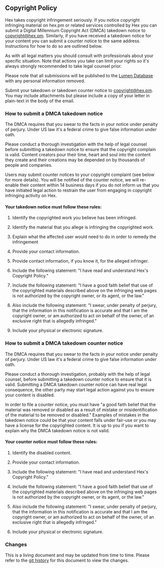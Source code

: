## Copyright Policy

Hex takes copyright infringement seriously. If you notice copyright infringing material on hex.pm or related services controlled by Hex you can submit a Digital Millennium Copyright Act (DMCA) takedown notice to <copyright@hex.pm>. Similarly, if you have received a takedown notice for your content you can submit a counter notice to the same address. Instructions for how to do so are outlined below.

As with all legal matters you should consult with professionals about your specific situation. Note that actions you take can limit your rights so it's always strongly recommended to take legal counsel prior.

Please note that all submissions will be published to the [Lumen Database](https://lumendatabase.org/) with any personal information removed.

Submit your takedown or takedown counter notice to <copyright@hex.pm>. You may include attachments but please include a copy of your letter in plain-text in the body of the email.

### How to submit a DMCA takedown notice

The DMCA requires that you swear to the facts in your notice under penalty of perjury. Under US law it's a federal crime to give false information under oath.

Please conduct a thorough investigation with the help of legal counsel before submitting a takedown notice to ensure that the copyright complain is valid. Content creators pour their time, heart and soul into the content they create and their creations may be depended on by thousands of people and companies.

Users may submit counter notices to your copyright complaint (see below for more details). You will be notified of the counter notice, we will re-enable their content within 14 business days if you do not inform us that you have initiated legal action to restrain the user from engaging in copyright infringing activity on Hex.

#### Your takedown notice must follow these rules:

1. Identify the copyrighted work you believe has been infringed.

2. Identify the material that you allege is infringing the copyrighted work.

3. Explain what the affected user would need to do in order to remedy the infringement

4. Provide your contact information.

5. Provide contact information, if you know it, for the alleged infringer.

6. Include the following statement: "I have read and understand Hex's Copyright Policy."

7. Include the following statement: "I have a good faith belief that use of the copyrighted materials described above on the infringing web pages is not authorized by the copyright owner, or its agent, or the law."

8. Also include the following statement: "I swear, under penalty of perjury, that the information in this notification is accurate and that I am the copyright owner, or am authorized to act on behalf of the owner, of an exclusive right that is allegedly infringed."

9. Include your physical or electronic signature.

### How to submit a DMCA takedown counter notice

The DMCA requires that you swear to the facts in your notice under penalty of perjury. Under US law it's a federal crime to give false information under oath.

Please conduct a thorough investigation, probably with the help of legal counsel, before submitting a takedown counter notice to ensure that it is valid. Submitting a DMCA takedown counter notice can have real legal consequence, the other party may start legal action against you to ensure your content is disabled.

In order to file a counter notice, you must have "a good faith belief that the material was removed or disabled as a result of mistake or misidentification of the material to be removed or disabled." Examples of mistakes in the takedown notice could be that your content falls under fair-use or you may have a license for the copyrighted content. It is up to you if you want to explain why the DMCA takedown notice is not valid.

#### Your counter notice must follow these rules:

1. Identify the disabled content.

2. Provide your contact information.

3. Include the following statement: "I have read and understand Hex's Copyright Policy."

4. Include the following statement: "I have a good faith belief that use of the copyrighted materials described above on the infringing web pages is not authorized by the copyright owner, or its agent, or the law."

5. Also include the following statement: "I swear, under penalty of perjury, that the information in this notification is accurate and that I am the copyright owner, or am authorized to act on behalf of the owner, of an exclusive right that is allegedly infringed."

6. Include your physical or electronic signature.

### Changes

This is a living document and may be updated from time to time. Please refer to the [git history](https://github.com/hexpm/hexpm/blob/main/lib/hexpm/web/templates/policy/copyright.html.md) for this document to view the changes.
